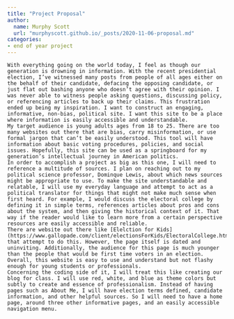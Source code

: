 ```yaml
---
title: "Project Proposal"
author:
  name: Murphy Scott
  url: "murphyscott.github.io/_posts/2020-11-06-proposal.md"
categories:
- end of year project	
---
```

  	With everything going on the world today, I feel as though our generation is drowning in information. With the recent presidential election, I’ve witnessed many posts from people of all ages either on the behalf of their candidate, defacing the opposing candidate, or just flat out bashing anyone who doesn’t agree with their opinion. I was never able to witness people asking questions, discussing policy, or referencing articles to back up their claims. This frustration ended up being my inspiration. I want to construct an engaging, informative, non-bias, political site. I want this site to be a place where information is easily accessible and understandable. 
	My target audience is young adults ages from 18 to 25. There are too many websites out there that are bias, carry misinformation, or use formal jargon that can’t be easily understood. This tool will have information about basic voting procedures, policies, and social issues. Hopefully, this site can be used as a springboard for my generation’s intellectual journey in American politics. 
	In order to accomplish a project as big as this one, I will need to reference a multitude of sources. I plan on reaching out to my political science professor, Dominque Lewis, about which news sources might be appropriate to use. To make the site understandable and relatable, I will use my everyday language and attempt to act as a political translator for things that might not make much sense when first heard. For example, I would discuss the electoral college by defining it in simple terms, references articles about pros and cons about the system, and then giving the historical context of it. That way if the reader would like to learn more from a certain perspective resources are easily accessible and reliable. 
 	There are website out there like [Elelction for Kids](https://www.gallopade.com/client/electionsForKids/ElectoralCollege.html) that attempt to do this. However, the page itself is dated and uninviting. Additionally, the audience for this page is much younger than the people that would be first time voters in an election. Overall, this website is easy to use and understand but not flashy enough for young students or professionals. 
  	Concerning the coding side of it, I will treat this like creating our blog for class. I will use red, white, and blue as theme colors but subtly to create and essence of professionalism. Instead of having pages such as About Me, I will have election terms defined, candidate information, and other helpful sources. So I will need to have a home page, around three other informative pages, and an easily accessible navigation menu. 

